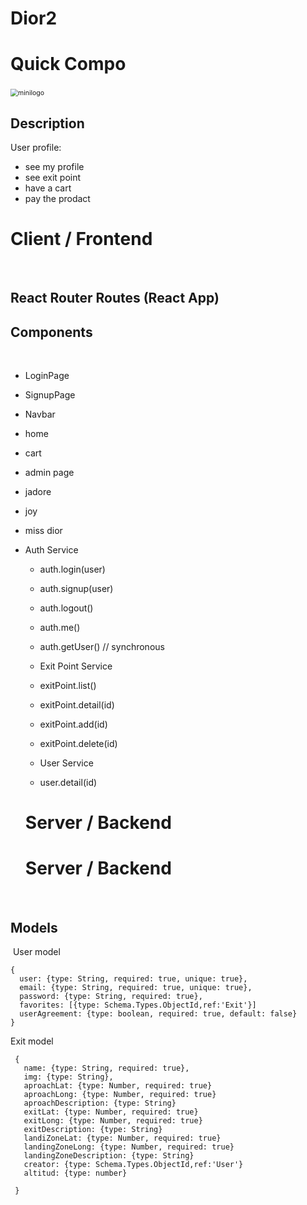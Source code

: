 # Dior2


# Quick Compo
​
<img src="https://i.pinimg.com/474x/b2/f3/d4/b2f3d44d05896e32c6ee834c7821f80a.jpg" alt="minilogo" style="zoom:75%;" />

## Description


User profile:
​
- see my profile
- see exit point
- have a cart
- pay the prodact

# Client / Frontend
​
## React Router Routes (React App)

## Components
​
- LoginPage
- SignupPage
- Navbar
- home
- cart
- admin page
- jadore
- joy
- miss dior

- Auth Service
  - auth.login(user)
  - auth.signup(user)
  - auth.logout()
  - auth.me()
  - auth.getUser() // synchronous

  - Exit Point Service
  - exitPoint.list()
  - exitPoint.detail(id)
  - exitPoint.add(id)
  - exitPoint.delete(id)

  - User Service
  - user.detail(id)

  # Server / Backend

  # Server / Backend
​
## Models
​
User model
​
```
{
  user: {type: String, required: true, unique: true},
  email: {type: String, required: true, unique: true},
  password: {type: String, required: true},
  favorites: [{type: Schema.Types.ObjectId,ref:'Exit'}]
  userAgreement: {type: boolean, required: true, default: false}
}
```
Exit model
​
```
 {
   name: {type: String, required: true},
   img: {type: String},
   aproachLat: {type: Number, required: true}
   aproachLong: {type: Number, required: true}
   aproachDescription: {type: String}
   exitLat: {type: Number, required: true}
   exitLong: {type: Number, required: true}
   exitDescription: {type: String}
   landiZoneLat: {type: Number, required: true}
   landingZoneLong: {type: Number, required: true}
   landingZoneDescription: {type: String}
   creator: {type: Schema.Types.ObjectId,ref:'User'}
   altitud: {type: number}
   
 }
 ```